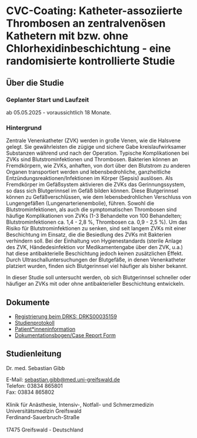 # CVC-Coating: Katheter-assoziierte Thrombosen an zentralvenösen Kathetern mit bzw. ohne Chlorhexidinbeschichtung - eine randomisierte kontrollierte Studie

## Über die Studie

### Geplanter Start und Laufzeit

ab 05.05.2025 - voraussichtlich 18 Monate.

### Hintergrund

Zentrale Venenkatheter (ZVK) werden in große Venen, wie die Halsvene gelegt.
Sie gewährleisten die zügige und sichere Gabe kreislaufwirksamer Substanzen während und nach der Operation.
Typische Komplikationen bei ZVKs sind Blutstrominfektionen und Thrombosen. Bakterien können an Fremdkörpern, wie ZVKs, anhaften, von dort über den Blutstrom zu anderen Organen transportiert werden und lebensbedrohliche, ganzheitliche Entzündungsreaktionen/Infektionen im Körper (Sepsis) auslösen. Als Fremdkörper im Gefäßsystem aktivieren die ZVKs das Gerinnungssystem, so dass sich Blutgerinnsel im Gefäß bilden können. Diese Blutgerinnsel können zu Gefäßverschlüssen, wie dem lebensbedrohlichen Verschluss von Lungengefäßen (Lungenarterienembolie), führen.
Sowohl die Blutstrominfektionen, als auch die symptomatischen Thrombosen sind häufige Komplikationen von ZVKs (1-3 Behandelte von 100 Behandelten; Blutstrominfektionen ca. 1,4 - 2,8 %, Thrombosen ca. 0,9 - 2,5 %).
Um das Risiko für Blutstrominfektionen zu senken, sind seit langem ZVKs mit einer Beschichtung im Einsatz, die die Besiedlung des ZVKs mit Bakterien verhindern soll. Bei der Einhaltung von Hygienestandards (sterile Anlage des ZVK, Händedesinfektion vor Medikamentengabe über den ZVK, u.a.) hat diese antibakterielle Beschichtung jedoch keinen zusätzlichen Effekt.
Durch Ultraschalluntersuchungen der Blutgefäße, in denen Venenkatheter platziert wurden, finden sich Blutgerinnsel viel häufiger als bisher bekannt.

In dieser Studie soll untersucht werden, ob sich Blutgerinnsel schneller oder häufiger an ZVKs mit oder ohne antibakterieller Beschichtung entwickeln.

## Dokumente

- [Registrierung beim DRKS: DRKS00035159](https://www.drks.de/search/de/trial/DRKS00035159)
- [Studienprotokoll](02_cvc-coating_studienprotokoll_20241202_9250b7e.pdf)
- [Patient\*inneninformation](03_cvc-coating_patienteninformation_20241202_31c7a72.pdf)
- [Dokumentationsbogen/Case Report Form](04_cvc-coating_crf_20241202_f53d4dd.pdf)

## Studienleitung

Dr. med. Sebastian Gibb

E-Mail: <sebastian.gibb@med.uni-greifswald.de>\
Telefon: 03834 865801\
Fax: 03834 865802\
\
Klinik für Anästhesie, Intensiv-, Notfall- und Schmerzmedizin\
Universitätsmedizin Greifswald\
Ferdinand-Sauerbruch-Straße\
\
17475 Greifswald - Deutschland

